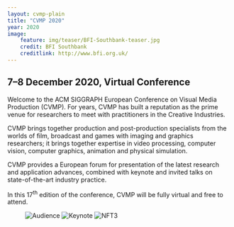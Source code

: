 ```yaml
---
layout: cvmp-plain
title: "CVMP 2020"
year: 2020
image:
    feature: img/teaser/BFI-Southbank-teaser.jpg
    credit: BFI Southbank
    creditlink: http://www.bfi.org.uk/
---
```

## 7–8 December 2020, Virtual Conference

Welcome to the ACM SIGGRAPH European Conference on Visual Media Production (CVMP). For years, CVMP has built a reputation as the prime venue for researchers to meet with practitioners in the Creative Industries.

CVMP brings together production and post-production specialists from the worlds of film, broadcast and games with imaging and graphics researchers; it brings together expertise in video processing, computer vision, computer graphics, animation and physical simulation.

CVMP provides a European forum for presentation of the latest research and application advances, combined with keynote and invited talks on state-of-the-art industry practice.

In this 17<sup>th</sup> edition of the conference, CVMP will be fully virtual and free to attend.

<!--In this 17th edition of the conference, we are proud to be officially affiliated to and sponsored by [ACM SIGGRAPH](https://www.siggraph.org).-->


<!-- featured images -->
<figure class="top3" >
    <img class="col-xs-12 col-sm-4" src="{{site.url}}/img/cvmp/cvmp-audience.jpg" alt="Audience">
    <img class="col-xs-12 col-sm-4" src="{{site.url}}/img/cvmp/cvmp-keynote.jpg" alt="Keynote">
    <img class="col-xs-12 col-sm-4" src="{{site.url}}/img/cvmp/cvmp-theatre.jpg" alt="NFT3">
</figure>
